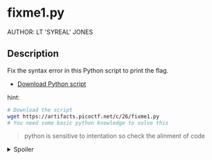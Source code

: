 # fixme1.py
AUTHOR: LT 'SYREAL' JONES
## Description
Fix the syntax error in this Python script to print the flag.
* [Download Python script](https://artifacts.picoctf.net/c/26/fixme1.py)

hint:
```bash
# Download the script
wget https://artifacts.picoctf.net/c/26/fixme1.py
# You need some basic python knowledge to solve this
```
>python is sensitive to intentation so check the alinment of code 

<details>
<summary>Spoiler</summary>

picoCTF{1nd3nt1ty_cr1515_09ee727a}

</details>